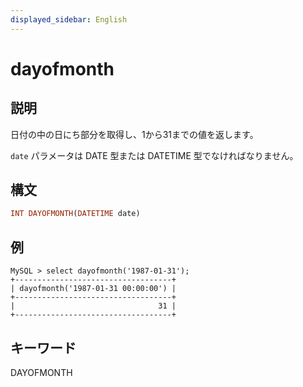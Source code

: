 ```yaml
---
displayed_sidebar: English
---
```


# dayofmonth

## 説明

日付の中の日にち部分を取得し、1から31までの値を返します。

`date` パラメータは DATE 型または DATETIME 型でなければなりません。

## 構文

```Haskell
INT DAYOFMONTH(DATETIME date)
```

## 例

```Plain Text
MySQL > select dayofmonth('1987-01-31');
+-----------------------------------+
| dayofmonth('1987-01-31 00:00:00') |
+-----------------------------------+
|                                31 |
+-----------------------------------+
```

## キーワード

DAYOFMONTH
